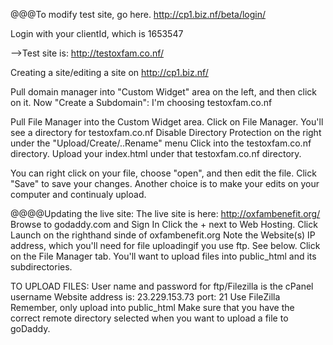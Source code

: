 @@@To modify test site, go here.
http://cp1.biz.nf/beta/login/

Login with your clientId, which is 1653547

-->Test site is: http://testoxfam.co.nf/

Creating a site/editing a site on http://cp1.biz.nf/ 

Pull domain manager into "Custom Widget" area on the left, and then click on it.
Now "Create a Subdomain":  I'm choosing testoxfam.co.nf

Pull File Manager into the Custom Widget area.
Click on File Manager.  You'll see a directory for testoxfam.co.nf
Disable Directory Protection on the right under the "Upload/Create/..Rename" menu
Click into the testoxfam.co.nf directory.
Upload your index.html under that testoxfam.co.nf directory.

You can right click on your file, choose "open", and then edit the file.  Click "Save" to save your changes.
Another choice is to make your edits on your computer and continualy upload.  

@@@@Updating the live site:
The live site is here: http://oxfambenefit.org/
Browse to godaddy.com and Sign In
Click the + next to Web Hosting.
Click Launch on the righthand sinde of oxfambenefit.org
Note the Website(s) IP address, which you'll need for file uploadingif you use ftp.  See below.
Click on the File Manager tab.
You'll want to upload files into public_html and its subdirectories. 



TO UPLOAD FILES:
User name and password for ftp/Filezilla is the cPanel username
Website address is: 23.229.153.73 
port: 21
Use FileZilla
Remember, only upload into public_html
Make sure that you have the correct remote directory selected when you want to upload a file to goDaddy.

